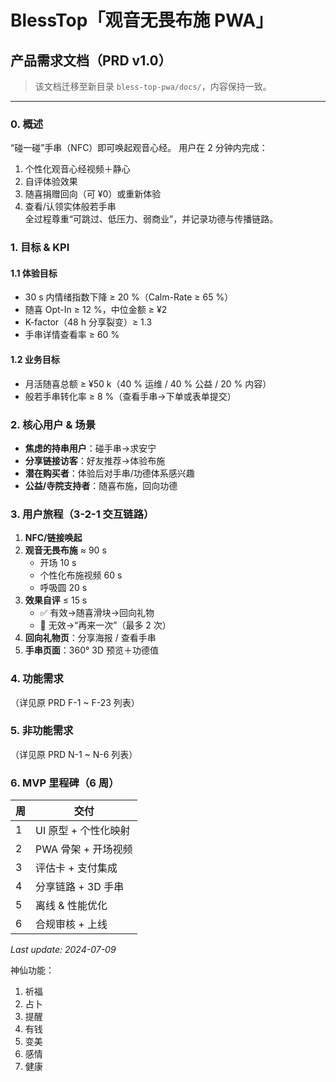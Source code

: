 # BlessTop「观音无畏布施 PWA」
## 产品需求文档（PRD v1.0）

> 该文档迁移至新目录 `bless-top-pwa/docs/`，内容保持一致。

---

### 0. 概述
“碰一碰”手串（NFC）即可唤起观音心经。
用户在 2 分钟内完成：
1. 个性化观音心经视频＋静心  
2. 自评体验效果  
3. 随喜捐赠回向（可 ¥0）或重新体验  
4. 查看/认领实体般若手串  
全过程尊重“可跳过、低压力、弱商业”，并记录功德与传播链路。

### 1. 目标 & KPI
#### 1.1 体验目标
- 30 s 内情绪指数下降 ≥ 20 %（Calm-Rate ≥ 65 %）  
- 随喜 Opt-In ≥ 12 %，中位金额 ≥ ¥2  
- K-factor（48 h 分享裂变）≥ 1.3  
- 手串详情查看率 ≥ 60 %

#### 1.2 业务目标
- 月活随喜总额 ≥ ¥50 k（40 % 运维 / 40 % 公益 / 20 % 内容）  
- 般若手串转化率 ≥ 8 %（查看手串→下单或表单提交）

### 2. 核心用户 & 场景
- **焦虑的持串用户**：碰手串→求安宁  
- **分享链接访客**：好友推荐→体验布施  
- **潜在购买者**：体验后对手串/功德体系感兴趣  
- **公益/寺院支持者**：随喜布施，回向功德

### 3. 用户旅程（3-2-1 交互链路）
1. **NFC/链接唤起**  
2. **观音无畏布施** ≈ 90 s  
   - 开场 10 s  
   - 个性化布施视频 60 s  
   - 呼吸圆 20 s  
3. **效果自评** ≤ 15 s  
   - ✅ 有效→随喜滑块→回向礼物  
   - 🔄 无效→“再来一次”（最多 2 次）  
4. **回向礼物页**：分享海报 / 查看手串  
5. **手串页面**：360° 3D 预览＋功德值

### 4. 功能需求
（详见原 PRD F-1 ~ F-23 列表）

### 5. 非功能需求
（详见原 PRD N-1 ~ N-6 列表）

### 6. MVP 里程碑（6 周）
| 周 | 交付 |  
|----|------|  
|1|UI 原型 + 个性化映射|  
|2|PWA 骨架 + 开场视频|  
|3|评估卡 + 支付集成|  
|4|分享链路 + 3D 手串|  
|5|离线 & 性能优化|  
|6|合规审核 + 上线|  

_Last update: 2024-07-09_


神仙功能：
1. 祈福
2. 占卜
3. 提醒
4. 有钱
5. 变美
6. 感情
7. 健康
   
